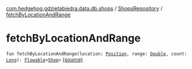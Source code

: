 [com.hedgehog.gdzietabiedra.data.db.shops](../index.md) / [ShopsRepository](index.md) / [fetchByLocationAndRange](./fetch-by-location-and-range.md)

# fetchByLocationAndRange

`fun fetchByLocationAndRange(location: `[`Position`](../../com.github.asvid.biedra.domain/-position/index.md)`, range: `[`Double`](https://kotlinlang.org/api/latest/jvm/stdlib/kotlin/-double/index.html)`, count: `[`Long`](https://kotlinlang.org/api/latest/jvm/stdlib/kotlin/-long/index.html)`): `[`Flowable`](http://reactivex.io/RxJava/javadoc/io/reactivex/Flowable.html)`<`[`Shop`](../../com.github.asvid.biedra.domain/-shop/index.md)`>` [(source)](https://github.com/asvid/GdzieTaBiedra/tree/master/app/src/main/java/com/hedgehog/gdzietabiedra/data/repository/shops/ShopsRepository.kt#L58)